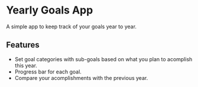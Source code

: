 # Yearly Goals App

A simple app to keep track of your goals year to year.

## Features

-   Set goal categories with sub-goals based on what you plan to acomplish this year.
-   Progress bar for each goal.
-   Compare your acomplishments with the previous year.
